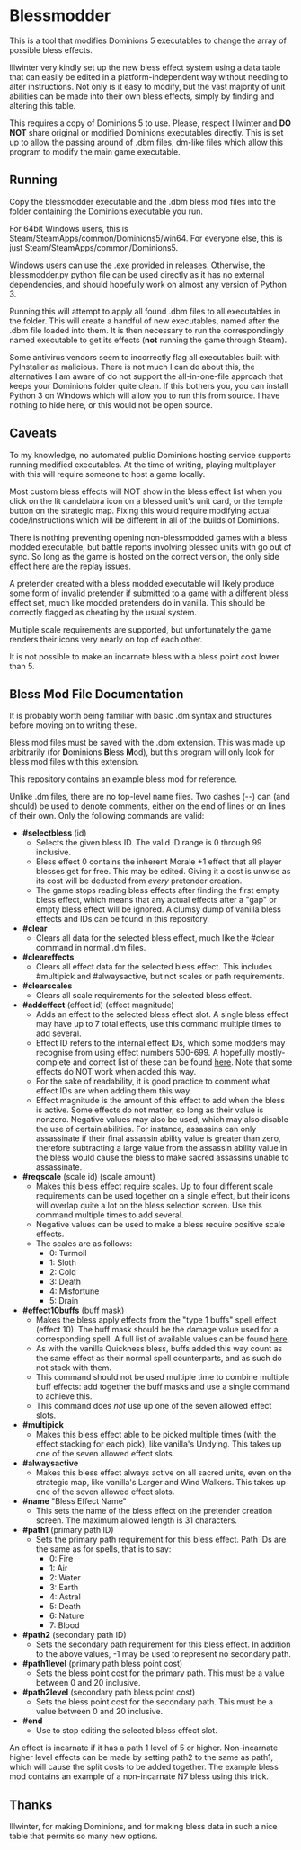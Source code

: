 # Blessmodder

This is a tool that modifies Dominions 5 executables to change the array of possible bless effects.

Illwinter very kindly set up the new bless effect system using a data table that can easily be edited in a platform-independent way without needing to alter instructions. Not only is it easy to modify, but the vast majority of unit abilities can be made into their own bless effects, simply by finding and altering this table.

This requires a copy of Dominions 5 to use. Please, respect Illwinter and **DO NOT** share original or modified Dominions executables directly. This is set up to allow the passing around of .dbm files, dm-like files which allow this program to modify the main game executable. 

## Running

Copy the blessmodder executable and the .dbm bless mod files into the folder containing the Dominions executable you run.

For 64bit Windows users, this is Steam/SteamApps/common/Dominions5/win64.
For everyone else, this is just Steam/SteamApps/common/Dominions5.

Windows users can use the .exe provided in releases. Otherwise, the blessmodder.py python file can be used directly as it has no external dependencies, and should hopefully work on almost any version of Python 3.

Running this will attempt to apply all found .dbm files to all executables in the folder. This will create a handful of new executables, named after the .dbm file loaded into them. It is then necessary to run the correspondingly named executable to get its effects (**not** running the game through Steam).

Some antivirus vendors seem to incorrectly flag all executables built with PyInstaller as malicious. There is not much I can do about this, the alternatives I am aware of do not support the all-in-one-file approach that keeps your Dominions folder quite clean. If this bothers you, you can install Python 3 on Windows which will allow you to run this from source. I have nothing to hide here, or this would not be open source.

## Caveats

To my knowledge, no automated public Dominions hosting service supports running modified executables. At the time of writing, playing multiplayer with this will require someone to host a game locally.

Most custom bless effects will NOT show in the bless effect list when you click on the lit candelabra icon on a blessed unit's unit card, or the temple button on the strategic map. Fixing this would require modifying actual code/instructions which will be different in all of the builds of Dominions.

There is nothing preventing opening non-blessmodded games with a bless modded executable, but battle reports involving blessed units with go out of sync. So long as the game is hosted on the correct version, the only side effect here are the replay issues.

A pretender created with a bless modded executable will likely produce some form of invalid pretender if submitted to a game with a different bless effect set, much like modded pretenders do in vanilla. This should be correctly flagged as cheating by the usual system.

Multiple scale requirements are supported, but unfortunately the game renders their icons very nearly on top of each other.

It is not possible to make an incarnate bless with a bless point cost lower than 5. 

## Bless Mod File Documentation

It is probably worth being familiar with basic .dm syntax and structures before moving on to writing these.

Bless mod files must be saved with the .dbm extension. This was made up arbitrarily (for **D**ominions **B**less **M**od), but this program will only look for bless mod files with this extension.

This repository contains an example bless mod for reference.

Unlike .dm files, there are no top-level name files. Two dashes (--) can (and should) be used to denote comments, either on the end of lines or on lines of their own. Only the following commands are valid:

  * **\#selectbless** (id)
    * Selects the given bless ID. The valid ID range is 0 through 99 inclusive. 
    * Bless effect 0 contains the inherent Morale +1 effect that all player blesses get for free. This may be edited. Giving it a cost is unwise as its cost will be deducted from *every* pretender creation. 
    * The game stops reading bless effects after finding the first empty bless effect, which means that any actual effects after a "gap" or empty bless effect will be ignored. A clumsy dump of vanilla bless effects and IDs can be found in this repository.
  * **\#clear**
    * Clears all data for the selected bless effect, much like the #clear command in normal .dm files.
  * **\#cleareffects**
    * Clears all effect data for the selected bless effect. This includes #multipick and #alwaysactive, but not scales or path requirements.
  * **\#clearscales**
    * Clears all scale requirements for the selected bless effect.
  * **\#addeffect** (effect id) (effect magnitude)
    * Adds an effect to the selected bless effect slot. A single bless effect may have up to 7 total effects, use this command multiple times to add several.
    * Effect ID refers to the internal effect IDs, which some modders may recognise from using effect numbers 500-699. A hopefully mostly-complete and correct list of these can be found [here](https://docs.google.com/spreadsheets/d/1G2pZXwdo_c_QxLmIBZhl1E-UNGma__I9yuZTmJiuMhE). Note that some effects do NOT work when added this way.
    * For the sake of readability, it is good practice to comment what effect IDs are when adding them this way.
    * Effect magnitude is the amount of this effect to add when the bless is active. Some effects do not matter, so long as their value is nonzero. Negative values may also be used, which may also disable the use of certain abilities. For instance, assassins can only assassinate if their final assassin ability value is greater than zero, therefore subtracting a large value from the assassin ability value in the bless would cause the bless to make sacred assassins unable to assassinate.
  * **\#reqscale** (scale id) (scale amount)
    * Makes this bless effect require scales. Up to four different scale requirements can be used together on a single effect, but their icons will overlap quite a lot on the bless selection screen. Use this command multiple times to add several.
    * Negative values can be used to make a bless require positive scale effects.
    * The scales are as follows:
      * 0: Turmoil
      * 1: Sloth
      * 2: Cold
      * 3: Death
      * 4: Misfortune
      * 5: Drain
  * **\#effect10buffs** (buff mask)
    * Makes the bless apply effects from the "type 1 buffs" spell effect (effect 10). The buff mask should be the damage value used for a corresponding spell. A full list of available values can be found [here](https://github.com/larzm42/dom5inspector/blob/gh-pages/gamedata/buffs_1_types.csv).
    * As with the vanilla Quickness bless, buffs added this way count as the same effect as their normal spell counterparts, and as such do not stack with them.
    * This command should not be used multiple time to combine multiple buff effects: add together the buff masks and use a single command to achieve this.
    * This command does *not* use up one of the seven allowed effect slots.
  * **\#multipick**
    * Makes this bless effect able to be picked multiple times (with the effect stacking for each pick), like vanilla's Undying. This takes up one of the seven allowed effect slots.
  * **\#alwaysactive**
    * Makes this bless effect always active on all sacred units, even on the strategic map, like vanilla's Larger and Wind Walkers. This takes up one of the seven allowed effect slots.
  * **\#name** "Bless Effect Name"
    * This sets the name of the bless effect on the pretender creation screen. The maximum allowed length is 31 characters.
  * **\#path1** (primary path ID)
    * Sets the primary path requirement for this bless effect. Path IDs are the same as for spells, that is to say:
      * 0: Fire
      * 1: Air
      * 2: Water
      * 3: Earth
      * 4: Astral
      * 5: Death
      * 6: Nature
      * 7: Blood
  * **\#path2** (secondary path ID)
    * Sets the secondary path requirement for this bless effect. In addition to the above values, -1 may be used to represent no secondary path.
  * **\#path1level** (primary path bless point cost)
    * Sets the bless point cost for the primary path. This must be a value between 0 and 20 inclusive.
  * **\#path2level** (secondary path bless point cost)
    * Sets the bless point cost for the secondary path. This must be a value between 0 and 20 inclusive.
  * **\#end**
    * Use to stop editing the selected bless effect slot.
  
    
An effect is incarnate if it has a path 1 level of 5 or higher. Non-incarnate higher level effects can be made by setting path2 to the same as path1, which will cause the split costs to be added together. The example bless mod contains an example of a non-incarnate N7 bless using this trick.

## Thanks

Illwinter, for making Dominions, and for making bless data in such a nice table that permits so many new options.
